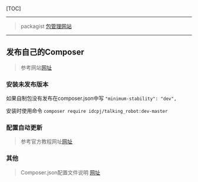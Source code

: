 [TOC]


---
> packagist [包管理网站](https://packagist.org/packages/)
---



## 发布自己的Composer
>参考网站[网址](https://www.greatcl.com/2016/09/02/create-your-first-composer-package/)

### 安装未发布版本
如果自制包没有发布在composer.json中写
`"minimum-stability": "dev",`

安装时使用命令
`composer require idcpj/talking_robot:dev-master`

### 配置自动更新

>参考官方教程网址[网址](http://blog.csdn.net/xionggang1024/article/details/77162007)

### 其他
>Composer.json配置文件说明 [网址](http://blog.csdn.net/pugongyinglhl/article/details/59521275)

